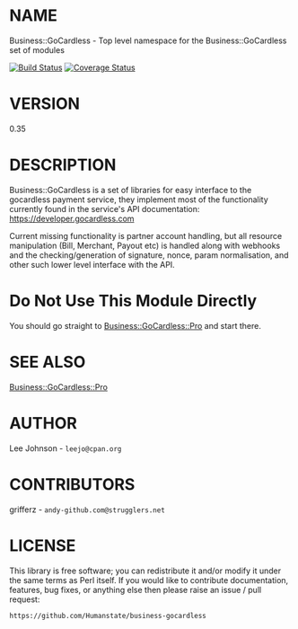 # NAME

Business::GoCardless - Top level namespace for the Business::GoCardless
set of modules

<div>
    <a href='https://travis-ci.org/Humanstate/business-gocardless?branch=master'><img src='https://travis-ci.org/Humanstate/business-gocardless.svg?branch=master' alt='Build Status' /></a>
    <a href='https://coveralls.io/r/Humanstate/business-gocardless?branch=master'><img src='https://coveralls.io/repos/Humanstate/business-gocardless/badge.svg?branch=master' alt='Coverage Status' /></a>
</div>

# VERSION

0.35

# DESCRIPTION

Business::GoCardless is a set of libraries for easy interface to the gocardless
payment service, they implement most of the functionality currently found
in the service's API documentation: https://developer.gocardless.com

Current missing functionality is partner account handling, but all resource
manipulation (Bill, Merchant, Payout etc) is handled along with webhooks and
the checking/generation of signature, nonce, param normalisation, and other
such lower level interface with the API.

# Do Not Use This Module Directly

You should go straight to [Business::GoCardless::Pro](https://metacpan.org/pod/Business::GoCardless::Pro) and start there.

# SEE ALSO

[Business::GoCardless::Pro](https://metacpan.org/pod/Business::GoCardless::Pro)

# AUTHOR

Lee Johnson - `leejo@cpan.org`

# CONTRIBUTORS

grifferz - `andy-github.com@strugglers.net`

# LICENSE

This library is free software; you can redistribute it and/or modify it under
the same terms as Perl itself. If you would like to contribute documentation,
features, bug fixes, or anything else then please raise an issue / pull request:

    https://github.com/Humanstate/business-gocardless
